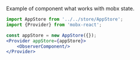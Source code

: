 Example of component what works with mobx state.
```jsx
import AppStore from '../../store/AppStore';
import {Provider} from 'mobx-react';

const appStore = new AppStore({});
<Provider appStore={appStore}>
    <ObserverComponent/>
</Provider>
```
